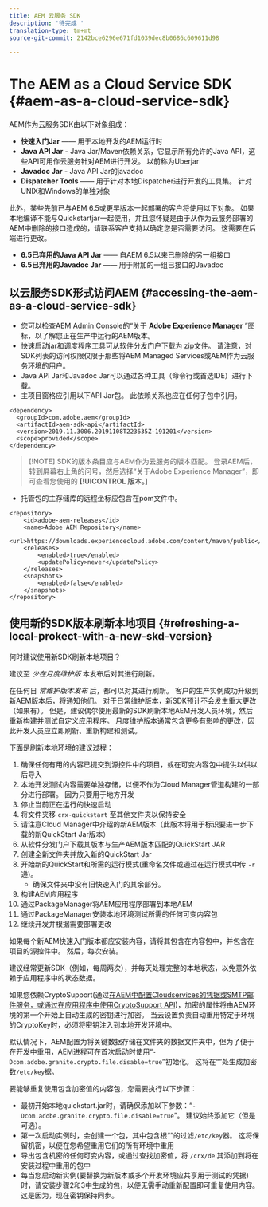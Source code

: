 ```yaml
---
title: AEM 云服务 SDK
description: '待完成 '
translation-type: tm+mt
source-git-commit: 2142bce6296e671fd1039dec8b0686c609611d98

---
```



# The AEM as a Cloud Service SDK {#aem-as-a-cloud-service-sdk}

AEM作为云服务SDK由以下对象组成：

* **快速入门Jar** —— 用于本地开发的AEM运行时
* **Java API Jar** - Java Jar/Maven依赖关系，它显示所有允许的Java API，这些API可用作云服务针对AEM进行开发。 以前称为Uberjar
* **Javadoc Jar** - Java API Jar的javadoc
* **Dispatcher Tools** —— 用于针对本地Dispatcher进行开发的工具集。 针对UNIX和Windows的单独对象

此外，某些先前已与AEM 6.5或更早版本一起部署的客户将使用以下对象。 如果本地编译不能与Quickstartjar一起使用，并且您怀疑是由于从作为云服务部署的AEM中删除的接口造成的，请联系客户支持以确定您是否需要访问。 这需要在后端进行更改。

* **6.5已弃用的Java API Jar** —— 自AEM 6.5以来已删除的另一组接口
* **6.5已弃用的Javadoc Jar** —— 用于附加的一组已接口的Javadoc

## 以云服务SDK形式访问AEM {#accessing-the-aem-as-a-cloud-service-sdk}

* 您可以检查AEM Admin Console的“关于 **Adobe Experience Manager** ”图标，以了解您正在生产中运行的AEM版本。
* 快速启动jar和调度程序工具可从软件分发门户下载为 [zip文件](https://experience.adobe.com/#/downloads/content/software-distribution/en/aemcloud.html)。 请注意，对SDK列表的访问权限仅限于那些将AEM Managed Services或AEM作为云服务环境的用户。
* Java API Jar和Javadoc Jar可以通过各种工具（命令行或首选IDE）进行下载。
* 主项目窗格应引用以下API Jar包。 此依赖关系也应在任何子包中引用。

```
<dependency>
  <groupId>com.adobe.aem</groupId>
  <artifactId>aem-sdk-api</artifactId>
  <version>2019.11.3006.20191108T223635Z-191201</version> 
  <scope>provided</scope>
</dependency>
```

> [!NOTE] SDK的版本条目应与AEM作为云服务的版本匹配。 登录AEM后，转到屏幕右上角的问号，然后选择“关于Adobe Experience Manager”，即可查看您使用的 **[!UICONTROL 版本。]**

* 托管包的主存储库的远程坐标应包含在pom文件中。

```
<repository>
    <id>adobe-aem-releases</id>
    <name>Adobe AEM Repository</name>
    <url>https://downloads.experiencecloud.adobe.com/content/maven/public</url>
    <releases>
        <enabled>true</enabled>
        <updatePolicy>never</updatePolicy>
    </releases>
    <snapshots>
        <enabled>false</enabled>
    </snapshots>
</repository>
```

## 使用新的SDK版本刷新本地项目 {#refreshing-a-local-prokect-with-a-new-skd-version}

何时建议使用新SDK刷新本地项目？

建议至 *少在月度维护版* 本发布后对其进行刷新。

在任何日 *常维护版本发布* 后，都可以对其进行刷新。 客户的生产实例成功升级到新AEM版本后，将通知他们。 对于日常维护版本，新SDK预计不会发生重大更改（如果有）。 但是，建议偶尔使用最新的SDK刷新本地AEM开发人员环境，然后重新构建并测试自定义应用程序。 月度维护版本通常包含更多有影响的更改，因此开发人员应立即刷新、重新构建和测试。

下面是刷新本地环境的建议过程：

1. 确保任何有用的内容已提交到源控件中的项目，或在可变内容包中提供以供以后导入
1. 本地开发测试内容需要单独存储，以便不作为Cloud Manager管道构建的一部分进行部署。 因为只要用于地方开发
1. 停止当前正在运行的快速启动
1. 将文件夹移 `crx-quickstart` 至其他文件夹以保持安全
1. 请注意Cloud Manager中介绍的新AEM版本（此版本将用于标识要进一步下载的新QuickStart Jar版本）
1. 从软件分发门户下载其版本与生产AEM版本匹配的QuickStart JAR
1. 创建全新文件夹并放入新的QuickStart Jar
1. 开始新的QuickStart和所需的运行模式(重命名文件或通过在运行模式中传 `-r`递)。
   * 确保文件夹中没有旧快速入门的其余部分。
1. 构建AEM应用程序
1. 通过PackageManager将AEM应用程序部署到本地AEM
1. 通过PackageManager安装本地环境测试所需的任何可变内容包
1. 继续开发并根据需要部署更改

如果每个新AEM快速入门版本都应安装内容，请将其包含在内容包中，并包含在项目的源控件中。 然后，每次安装。

建议经常更新SDK（例如，每周两次），并每天处理完整的本地状态，以免意外依赖于应用程序中的状态数据。

如果您依赖CryptoSupport(通过[在AEM中配置Cloudservices的凭据或SMTP邮件服务，或通过在应用程序中使用CryptoSupport API](https://helpx.adobe.com/experience-manager/6-5/sites/developing/using/reference-materials/javadoc/com/adobe/granite/crypto/CryptoSupport.html))，加密的属性将由AEM环境的第一个开始上自动生成的密钥进行加密。 当云设置负责自动重用特定于环境的CryptoKey时，必须将密钥注入到本地开发环境中。

默认情况下，AEM配置为将关键数据存储在文件夹的数据文件夹中，但为了便于在开发中重用，AEM进程可在首次启动时使用“`-Dcom.adobe.granite.crypto.file.disable=true`”初始化。 这将在“”处生成加密数`/etc/key`据。

要能够重复使用包含加密值的内容包，您需要执行以下步骤：

* 最初开始本地quickstart.jar时，请确保添加以下参数：“`-Dcom.adobe.granite.crypto.file.disable=true`”。 建议始终添加它（但是可选）。
* 第一次启动实例时，会创建一个包，其中包含根“”的过滤`/etc/key`器。 这将保留机密，以便在您希望重用它们的所有环境中重用
* 导出包含机密的任何可变内容，或通过查找加密值，将 `/crx/de` 其添加到将在安装过程中重用的包中
* 每当您启动新实例(要替换为新版本或多个开发环境应共享用于测试的凭据)时，请安装步骤2和3中生成的包，以便无需手动重新配置即可重复使用内容。 这是因为，现在密钥保持同步。